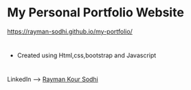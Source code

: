 # My Personal Portfolio Website
https://rayman-sodhi.github.io/my-portfolio/
#
*  Created using Html,css,bootstrap and Javascript
#

LinkedIn --> [Rayman Kour Sodhi](https://www.linkedin.com/in/rayman-kour-sodhi-997b651a3) 
